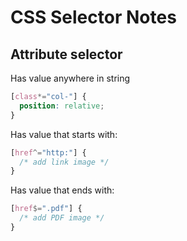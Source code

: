 # CSS Selector Notes

## Attribute selector

Has value anywhere in string

```css
[class*="col-"] {
  position: relative;
}
```

Has value that starts with:

```css
[href^="http:"] {
  /* add link image */
}
```

Has value that ends with:

```css
[href$=".pdf"] {
  /* add PDF image */
}
```
